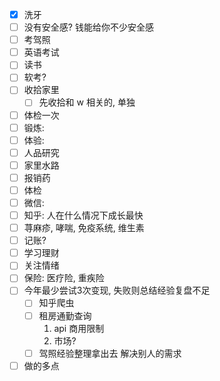

- [x] 洗牙
- [ ] 没有安全感? 钱能给你不少安全感
- [ ] 考驾照
- [ ] 英语考试
- [ ] 读书
- [ ] 软考?
- [ ] 收拾家里
	- [ ] 先收拾和 w 相关的, 单独
- [ ] 体检一次
- [ ] 锻炼:
- [ ] 体验:
- [ ] 人品研究
- [ ] 家里水路
- [ ] 报销药
- [ ] 体检
- [ ] 微信: 
- [ ] 知乎: 人在什么情况下成长最快
- [ ] 荨麻疹, 哮喘, 免疫系统, 维生素
- [ ] 记账? 
- [ ] 学习理财
- [ ] 关注情绪
- [ ] 保险: 医疗险, 重疾险
- [ ] 今年最少尝试3次变现, 失败则总结经验复盘不足
	- [ ] 知乎爬虫
	- [ ] 租房通勤查询
		1. api 商用限制
		2. 市场? 
	- [ ] 驾照经验整理拿出去 解决别人的需求
- [ ] 做的多点